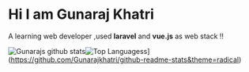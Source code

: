 # Hi I am Gunaraj Khatri
A learning web developer ,used **laravel** and **vue.js** as web stack !!

![Gunarajs github stats](https://github-readme-stats.vercel.app/api?username=Gunarajkhatri&show_icons=true&theme=radical)![Top Languagess](https://github-readme-stats.vercel.app/api/top-langs/?username=Gunarajkhatri&langs_count=8)](https://github.com/Gunarajkhatri/github-readme-stats&theme=radical)
